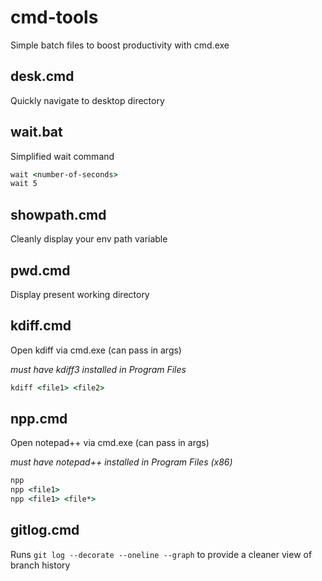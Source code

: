 # cmd-tools
Simple batch files to boost productivity with cmd.exe

## desk.cmd
Quickly navigate to desktop directory

## wait.bat
Simplified wait command
```cmd
wait <number-of-seconds>
wait 5
```
## showpath.cmd
Cleanly display your env path variable

## pwd.cmd
Display present working directory

## kdiff.cmd
Open kdiff via cmd.exe (can pass in args)

*must have kdiff3 installed in Program Files*
```cmd
kdiff <file1> <file2>
```
## npp.cmd
Open notepad++ via cmd.exe (can pass in args)

*must have notepad++ installed in Program Files (x86)*
```cmd
npp
npp <file1>
npp <file1> <file*>
```

## gitlog.cmd
Runs `git log --decorate --oneline --graph` to provide a cleaner view of branch history
